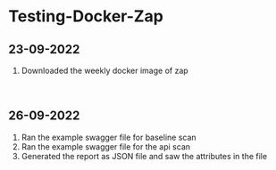 # Testing-Docker-Zap

## 23-09-2022
<ol>
<li>Downloaded the weekly docker image of zap</li>
</ol>
<br>

## 26-09-2022
<ol>
<li>Ran the example swagger file for baseline scan</li>
<li>Ran the example swagger file for the api scan </li>
<li>Generated the report as JSON file and saw the attributes in the file</li>
</ol>

